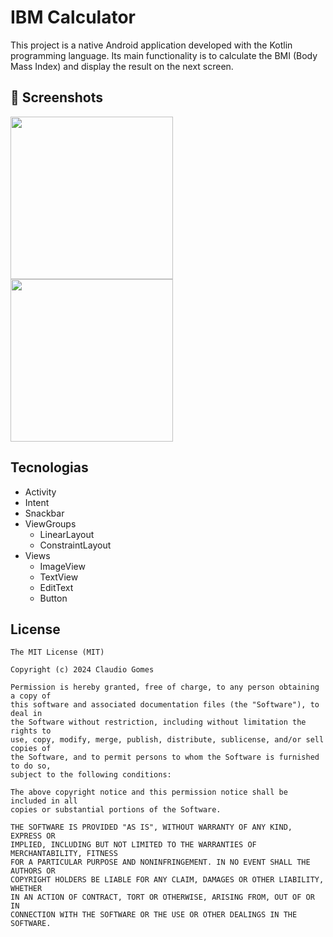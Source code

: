 # IBM Calculator
This project is a native Android application developed with the Kotlin programming language. Its main functionality is to calculate the BMI (Body Mass Index) and display the result on the next screen.

## :camera_flash: Screenshots
<img src ="https://github.com/Grsis/IBMcalculator/assets/73494592/121c880b-daf0-4d90-9ba8-466255564548" width=260 /><img src ="https://github.com/Grsis/IBMcalculator/assets/73494592/f500cd43-e166-44d8-b562-7435c4d0cc7c" width=260 />


## Tecnologias
- Activity
- Intent
- Snackbar
- ViewGroups
  - LinearLayout
  - ConstraintLayout
- Views
  - ImageView
  - TextView
  - EditText
  - Button 
 


## License
```
The MIT License (MIT)

Copyright (c) 2024 Claudio Gomes

Permission is hereby granted, free of charge, to any person obtaining a copy of
this software and associated documentation files (the "Software"), to deal in
the Software without restriction, including without limitation the rights to
use, copy, modify, merge, publish, distribute, sublicense, and/or sell copies of
the Software, and to permit persons to whom the Software is furnished to do so,
subject to the following conditions:

The above copyright notice and this permission notice shall be included in all
copies or substantial portions of the Software.

THE SOFTWARE IS PROVIDED "AS IS", WITHOUT WARRANTY OF ANY KIND, EXPRESS OR
IMPLIED, INCLUDING BUT NOT LIMITED TO THE WARRANTIES OF MERCHANTABILITY, FITNESS
FOR A PARTICULAR PURPOSE AND NONINFRINGEMENT. IN NO EVENT SHALL THE AUTHORS OR
COPYRIGHT HOLDERS BE LIABLE FOR ANY CLAIM, DAMAGES OR OTHER LIABILITY, WHETHER
IN AN ACTION OF CONTRACT, TORT OR OTHERWISE, ARISING FROM, OUT OF OR IN
CONNECTION WITH THE SOFTWARE OR THE USE OR OTHER DEALINGS IN THE SOFTWARE.
```
